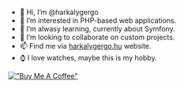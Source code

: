 - 👋 Hi, I’m @harkalygergo
- 👀 I’m interested in PHP-based web applications.
- 🌱 I’m alwasy learning, currently about Symfony. 
- 💞️ I’m looking to collaborate on custom projects.
- 📫 Find me via [harkalygergo.hu](https://harkalygergo.github.io/) website.
- ⌚ I love watches, maybe this is my hobby.

[!["Buy Me A Coffee"](https://www.buymeacoffee.com/assets/img/custom_images/orange_img.png)](https://www.buymeacoffee.com/harkalygergo)

<!---
harkalygergo/harkalygergo is a ✨ special ✨ repository because its `README.md` (this file) appears on your GitHub profile.
You can click the Preview link to take a look at your changes.
--->
